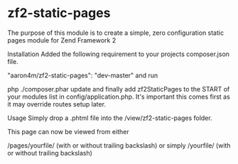 zf2-static-pages
================

The purpose of this module is to create a simple, zero configuration static pages module for Zend Framework 2

Installation
Added the following requirement to your projects composer.json file.

"aaron4m/zf2-static-pages": "dev-master"
and run

php ./composer.phar update
and finally add zf2StaticPages to the START of your modules list in config/application.php. It's important this comes first as it may override routes setup later.

Usage
Simply drop a .phtml file into the /view/zf2-static-pages folder.

This page can now be viewed from either

/pages/yourfile/ (with or without trailing backslash)
or simply /yourfile/ (with or without trailing backslash)
